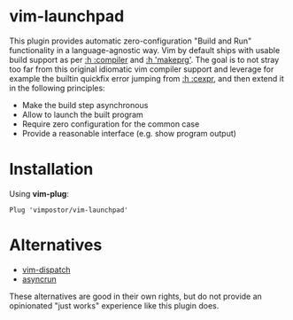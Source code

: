 # vim-launchpad

This plugin provides automatic zero-configuration "Build and Run" functionality in a language-agnostic way.
Vim by default ships with usable build support as per [:h :compiler](https://vimhelp.org/quickfix.txt.html#%3Acompiler) and [:h 'makeprg'](https://vimhelp.org/options.txt.html#%27makeprg%27). The goal is to not stray too far from this original idiomatic vim compiler support and leverage for example the builtin quickfix error jumping from [:h :cexpr](https://vimhelp.org/quickfix.txt.html#%3Acexpr), and then extend it in the following principles:
- Make the build step asynchronous
- Allow to launch the built program
- Require zero configuration for the common case
- Provide a reasonable interface (e.g. show program output)

# Installation

Using **vim-plug**:

```vim
Plug 'vimpostor/vim-launchpad'
```

# Alternatives

- [vim-dispatch](https://github.com/tpope/vim-dispatch)
- [asyncrun](https://github.com/skywind3000/asyncrun.vim)

These alternatives are good in their own rights, but do not provide an opinionated "just works" experience like this plugin does.
